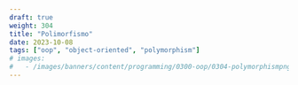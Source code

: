 ```yaml
---
draft: true
weight: 304
title: "Polimorfismo"
date: 2023-10-08
tags: ["oop", "object-oriented", "polymorphism"]
# images:
#   - /images/banners/content/programming/0300-oop/0304-polymorphismpng
---
```

